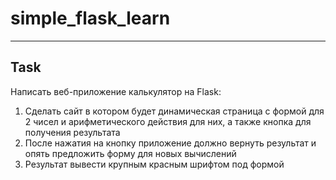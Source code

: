 # simple_flask_learn
---
Task
---
Написать веб-приложение калькулятор  на Flask:
1. Сделать сайт в котором будет динамическая страница с формой для 2 чисел и арифметического действия для них, а также кнопка для получения результата
2. После нажатия на кнопку приложение должно вернуть результат и опять предложить форму для новых вычислений 
3. Результат вывести крупным красным шрифтом под формой 
